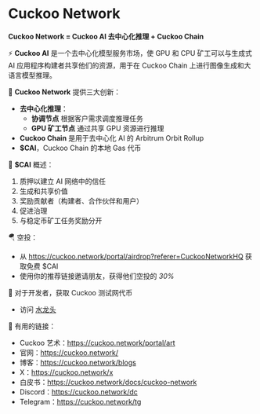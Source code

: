 # Cuckoo Network

**Cuckoo Network = Cuckoo AI 去中心化推理 + Cuckoo Chain**

⚡️ **Cuckoo AI** 是一个去中心化模型服务市场，使 GPU 和 CPU 矿工可以与生成式 AI 应用程序构建者共享他们的资源，用于在 Cuckoo Chain 上进行图像生成和大语言模型推理。

🧠 **Cuckoo Network** 提供三大创新：

- **去中心化推理**：
  - **协调节点** 根据客户需求调度推理任务
  - **GPU 矿工节点** 通过共享 GPU 资源进行推理
- **Cuckoo Chain** 是用于去中心化 AI 的 Arbitrum Orbit Rollup
- **$CAI**，Cuckoo Chain 的本地 Gas 代币

💎 **$CAI** 概述：

1. 质押以建立 AI 网络中的信任
2. 生成和共享价值
3. 奖励贡献者（构建者、合作伙伴和用户）
4. 促进治理
5. 与稳定币矿工任务奖励分开

🪂 空投：

- 从 https://cuckoo.network/portal/airdrop?referer=CuckooNetworkHQ 获取免费 $CAI
- 使用你的推荐链接邀请朋友，获得他们空投的 _30%_

🌊 对于开发者，获取 Cuckoo 测试网代币

- 访问 [水龙头](https://cuckoo.network/portal/faucet)

🔗 有用的链接：

- Cuckoo 艺术：https://cuckoo.network/portal/art
- 官网：https://cuckoo.network/
- 博客：https://cuckoo.network/blogs
- X：https://cuckoo.network/x
- 白皮书：https://cuckoo.network/docs/cuckoo-network
- Discord：https://cuckoo.network/dc
- Telegram：https://cuckoo.network/tg
